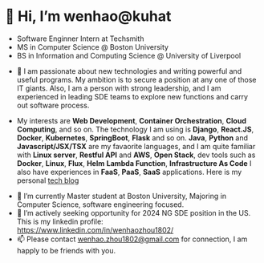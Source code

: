 # 👋 Hi, I’m wenhao@kuhat 
+ Software Enginner Intern at Techsmith
+ MS in Computer Science @ Boston University
+ BS in Information and Computing Science @ University of Liverpool
- 👀 I am passionate about new technologies and writing powerful and useful programs. My ambition is to secure a position at any one of those IT giants. 
Also, I am a person with strong leadership, and I am experienced in leading SDE teams to explore new functions and carry out software process.
+ My interests are **Web Development**, **Container Orchestration**, **Cloud Computing**, and so on. The technology I am using is **Django**, **React.JS**, **Docker**, **Kubernetes**, **SpringBoot**, **Flask** and so on. **Java**, **Python** and **Javascript/JSX/TSX** are my favaorite languages, and I am quite familiar with **Linux server**, **Restful API** and **AWS**, **Open Stack**, dev tools such as **Docker**, **Linux**, **Flux**, **Helm** **Lambda Function**, **Infrastructure As Code** I also have experiences in **FaaS**, **PaaS**, **SaaS** applications.
Here is my personal [tech blog](https://kuhat.github.io/danny-blog/)
- 🌱 I’m currently Master student at Boston University, Majoring in Computer Science, software engineering focused.
- 💞️ I’m actively seeking opportunity for 2024 NG SDE position in the US. This is my linkedin profile: https://www.linkedin.com/in/wenhaozhou1802/
- 📫 Please contact wenhao.zhou1802@gmail.com for connection, I am happly to be friends with you.

<!---
kuhat/kuhat is a ✨ special ✨ repository because its `README.md` (this file) appears on your GitHub profile.
You can click the Preview link to take a look at your changes.
--->
